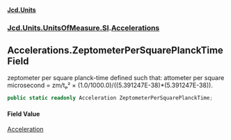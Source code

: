 #### [Jcd.Units](index.md 'index')

### [Jcd.Units.UnitsOfMeasure.SI](Jcd.Units.UnitsOfMeasure.SI.md 'Jcd.Units.UnitsOfMeasure.SI').[Accelerations](Accelerations.md 'Jcd.Units.UnitsOfMeasure.SI.Accelerations')

## Accelerations.ZeptometerPerSquarePlanckTime Field

zeptometer per square planck-time defined such that: attometer per square microsecond = zm/tₚ² ×
(1.0/1000.0)/((5.391247E-38)*(5.391247E-38)).

```csharp
public static readonly Acceleration ZeptometerPerSquarePlanckTime;
```

#### Field Value

[Acceleration](Acceleration.md 'Jcd.Units.UnitTypes.Acceleration')